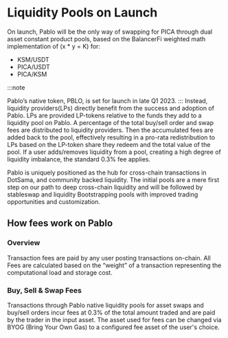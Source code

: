 # Liquidity Pools on Launch

On launch, Pablo will be the only way of swapping for PICA through dual asset constant product pools, 
based on the BalancerFi weighted math implementation of (x * y = K) for:

- KSM/USDT
- PICA/USDT
- PICA/KSM

:::note

Pablo’s native token, PBLO, is set for launch in late Q1 2023.
:::
Instead, liquidity providers(LPs) directly benefit from the success and adoption of Pablo.
LPs are provided LP-tokens relative to the funds they add to a liquidity pool on Pablo.
A percentage of the total buy/sell order and swap fees are distributed to liquidity providers.
Then the accumulated fees are added back to the pool, effectively resulting in a pro-rata redistribution to LPs
based on the LP-token share they redeem and the total value of the pool.
If a user adds/removes liquidity from a pool, creating a high degree of liquidity imbalance,
the standard 0.3% fee applies.

Pablo is uniquely positioned as the hub for cross-chain transactions in DotSama, and community backed liquidity. 
The initial pools are a mere first step on our path to deep cross-chain liquidity 
and will be followed by stableswap and liquidity Bootstrapping pools with improved trading opportunities and customization.

## How fees work on Pablo

### Overview
Transaction fees are paid by any user posting transactions on-chain.
All Fees are calculated based on the “weight” of a transaction representing the computational load and storage cost.

### Buy, Sell & Swap Fees
Transactions through Pablo native liquidity pools for asset swaps and buy/sell orders incur fees at
0.3% of the total amount traded and are paid by the trader in the input asset.
The asset used for fees can be changed via BYOG (Bring Your Own Gas) to a configured fee asset of the user's choice.
